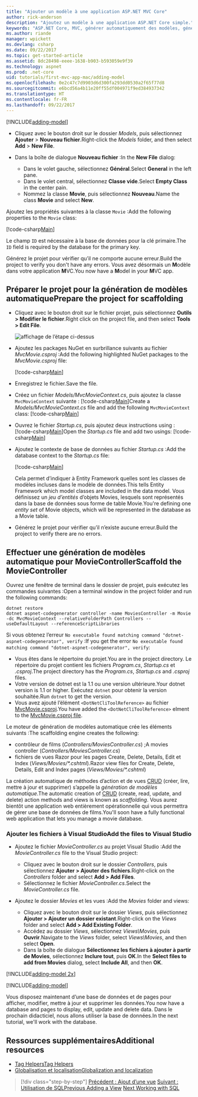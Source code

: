 ```yaml
---
title: "Ajouter un modèle à une application ASP.NET MVC Core"
author: rick-anderson
description: "Ajoutez un modèle à une application ASP.NET Core simple."
keywords: "ASP.NET Core, MVC, générer automatiquement des modèles, génération de modèles automatique"
ms.author: riande
manager: wpickett
ms.devlang: csharp
ms.date: 09/22/2017
ms.topic: get-started-article
ms.assetid: 8dc28498-eeee-1638-b903-b593059e9f39
ms.technology: aspnet
ms.prod: .net-core
uid: tutorials/first-mvc-app-mac/adding-model
ms.openlocfilehash: 0e2c47c7d9903d6d300fa293dd0530a2f65f77d8
ms.sourcegitcommit: e6bcd56a4b11e20ff55df004971f9ed384937342
ms.translationtype: HT
ms.contentlocale: fr-FR
ms.lasthandoff: 09/22/2017
---
```

[!INCLUDE[adding-model](../../includes/mvc-intro/adding-model1.md)]

* <span data-ttu-id="63b7b-104">Cliquez avec le bouton droit sur le dossier *Models*, puis sélectionnez **Ajouter** > **Nouveau fichier**.</span><span class="sxs-lookup"><span data-stu-id="63b7b-104">Right-click the *Models* folder, and then select **Add** > **New File**.</span></span> 
* <span data-ttu-id="63b7b-105">Dans la boîte de dialogue **Nouveau fichier** :</span><span class="sxs-lookup"><span data-stu-id="63b7b-105">In the **New File** dialog:</span></span>

  * <span data-ttu-id="63b7b-106">Dans le volet gauche, sélectionnez **Général**.</span><span class="sxs-lookup"><span data-stu-id="63b7b-106">Select **General** in the left pane.</span></span>
  * <span data-ttu-id="63b7b-107">Dans le volet central, sélectionnez **Classe vide**.</span><span class="sxs-lookup"><span data-stu-id="63b7b-107">Select **Empty Class** in the center pain.</span></span>
  * <span data-ttu-id="63b7b-108">Nommez la classe **Movie**, puis sélectionnez **Nouveau**.</span><span class="sxs-lookup"><span data-stu-id="63b7b-108">Name the class **Movie** and select **New**.</span></span>

<span data-ttu-id="63b7b-109">Ajoutez les propriétés suivantes à la classe `Movie` :</span><span class="sxs-lookup"><span data-stu-id="63b7b-109">Add the following properties to the `Movie` class:</span></span>

[!code-csharp[Main](../../tutorials/first-mvc-app/start-mvc/sample/MvcMovie/Models/MovieNoEF.cs?name=snippet_1)]

<span data-ttu-id="63b7b-110">Le champ `ID` est nécessaire à la base de données pour la clé primaire.</span><span class="sxs-lookup"><span data-stu-id="63b7b-110">The `ID` field is required by the database for the primary key.</span></span>

<span data-ttu-id="63b7b-111">Générez le projet pour vérifier qu’il ne comporte aucune erreur.</span><span class="sxs-lookup"><span data-stu-id="63b7b-111">Build the project to verify you don't have any errors.</span></span> <span data-ttu-id="63b7b-112">Vous avez désormais un **M**odèle dans votre application **M**VC.</span><span class="sxs-lookup"><span data-stu-id="63b7b-112">You now have a **M**odel in your **M**VC app.</span></span>

## <a name="prepare-the-project-for-scaffolding"></a><span data-ttu-id="63b7b-113">Préparer le projet pour la génération de modèles automatique</span><span class="sxs-lookup"><span data-stu-id="63b7b-113">Prepare the project for scaffolding</span></span>

- <span data-ttu-id="63b7b-114">Cliquez avec le bouton droit sur le fichier projet, puis sélectionnez **Outils > Modifier le fichier**.</span><span class="sxs-lookup"><span data-stu-id="63b7b-114">Right click on the project file, and then select **Tools > Edit File**.</span></span>

  ![affichage de l’étape ci-dessus](adding-model/_static/1.png)

- <span data-ttu-id="63b7b-116">Ajoutez les packages NuGet en surbrillance suivants au fichier *MvcMovie.csproj* :</span><span class="sxs-lookup"><span data-stu-id="63b7b-116">Add the following highlighted NuGet packages to the *MvcMovie.csproj* file:</span></span>
             
  [!code-csharp[Main](../first-mvc-app-xplat/start-mvc/sample/MvcMovie/MvcMovie.csproj?highlight=7,10)]

- <span data-ttu-id="63b7b-117">Enregistrez le fichier.</span><span class="sxs-lookup"><span data-stu-id="63b7b-117">Save the file.</span></span>

- <span data-ttu-id="63b7b-118">Créez un fichier *Models/MvcMovieContext.cs*, puis ajoutez la classe `MvcMovieContext` suivante : [!code-csharp[Main](../../tutorials/first-mvc-app-xplat/start-mvc/sample/MvcMovie/Models/MvcMovieContext.cs)]</span><span class="sxs-lookup"><span data-stu-id="63b7b-118">Create a *Models/MvcMovieContext.cs* file and add the following `MvcMovieContext` class:  [!code-csharp[Main](../../tutorials/first-mvc-app-xplat/start-mvc/sample/MvcMovie/Models/MvcMovieContext.cs)]</span></span>
   
- <span data-ttu-id="63b7b-119">Ouvrez le fichier *Startup.cs*, puis ajoutez deux instructions using : [!code-csharp[Main](../../tutorials/first-mvc-app-xplat/start-mvc/sample/MvcMovie/Startup.cs?name=snippet1&highlight=1,2)]</span><span class="sxs-lookup"><span data-stu-id="63b7b-119">Open the *Startup.cs* file and add two usings:  [!code-csharp[Main](../../tutorials/first-mvc-app-xplat/start-mvc/sample/MvcMovie/Startup.cs?name=snippet1&highlight=1,2)]</span></span>

- <span data-ttu-id="63b7b-120">Ajoutez le contexte de base de données au fichier *Startup.cs* :</span><span class="sxs-lookup"><span data-stu-id="63b7b-120">Add the database context to the *Startup.cs* file:</span></span>

   [!code-csharp[Main](../../tutorials/first-mvc-app-xplat/start-mvc/sample/MvcMovie/Startup.cs?name=snippet2&highlight=6-7)]

  <span data-ttu-id="63b7b-121">Cela permet d’indiquer à Entity Framework quelles sont les classes de modèles incluses dans le modèle de données.</span><span class="sxs-lookup"><span data-stu-id="63b7b-121">This tells Entity Framework which model classes are included in the data model.</span></span> <span data-ttu-id="63b7b-122">Vous définissez un *jeu d’entités* d’objets Movies, lesquels sont représentés dans la base de données sous forme de table Movie.</span><span class="sxs-lookup"><span data-stu-id="63b7b-122">You're defining one *entity set* of Movie objects, which will be represented in the database as a Movie table.</span></span>

- <span data-ttu-id="63b7b-123">Générez le projet pour vérifier qu’il n’existe aucune erreur.</span><span class="sxs-lookup"><span data-stu-id="63b7b-123">Build the project to verify there are no errors.</span></span>

## <a name="scaffold-the-moviecontroller"></a><span data-ttu-id="63b7b-124">Effectuer une génération de modèles automatique pour MovieController</span><span class="sxs-lookup"><span data-stu-id="63b7b-124">Scaffold the MovieController</span></span>

<span data-ttu-id="63b7b-125">Ouvrez une fenêtre de terminal dans le dossier de projet, puis exécutez les commandes suivantes :</span><span class="sxs-lookup"><span data-stu-id="63b7b-125">Open a terminal window in the project folder and run the following commands:</span></span>

```
dotnet restore
dotnet aspnet-codegenerator controller -name MoviesController -m Movie -dc MvcMovieContext --relativeFolderPath Controllers --useDefaultLayout --referenceScriptLibraries 
```
<span data-ttu-id="63b7b-126">Si vous obtenez l’erreur `No executable found matching command "dotnet-aspnet-codegenerator", verify` :</span><span class="sxs-lookup"><span data-stu-id="63b7b-126">If you get the error `No executable found matching command "dotnet-aspnet-codegenerator", verify`:</span></span>

 * <span data-ttu-id="63b7b-127">Vous êtes dans le répertoire du projet.</span><span class="sxs-lookup"><span data-stu-id="63b7b-127">You are in the project directory.</span></span> <span data-ttu-id="63b7b-128">Le répertoire du projet contient les fichiers *Program.cs*, *Startup.cs* et *.csproj*.</span><span class="sxs-lookup"><span data-stu-id="63b7b-128">The project directory has the *Program.cs*, *Startup.cs* and *.csproj* files.</span></span>
 * <span data-ttu-id="63b7b-129">Votre version de dotnet est la 1.1 ou une version ultérieure.</span><span class="sxs-lookup"><span data-stu-id="63b7b-129">Your dotnet version is 1.1 or higher.</span></span> <span data-ttu-id="63b7b-130">Exécutez `dotnet` pour obtenir la version souhaitée.</span><span class="sxs-lookup"><span data-stu-id="63b7b-130">Run `dotnet` to get the version.</span></span>
 * <span data-ttu-id="63b7b-131">Vous avez ajouté l’élément `<DotNetCliToolReference>` au fichier [MvcMovie.csproj](#prepare-the-project-for-scaffolding).</span><span class="sxs-lookup"><span data-stu-id="63b7b-131">You have added the `<DotNetCliToolReference>` elment to the [MvcMovie.csproj file](#prepare-the-project-for-scaffolding).</span></span>
 
<!--
> [!NOTE]
> If you get an error when the scaffolding command runs, see [issue 444 in the scaffolding repository](https://github.com/aspnet/scaffolding/issues/444) for a workaround.
-->

<span data-ttu-id="63b7b-132">Le moteur de génération de modèles automatique crée les éléments suivants :</span><span class="sxs-lookup"><span data-stu-id="63b7b-132">The scaffolding engine creates the following:</span></span>

* <span data-ttu-id="63b7b-133">contrôleur de films (*Controllers/MoviesController.cs*) ;</span><span class="sxs-lookup"><span data-stu-id="63b7b-133">A movies controller (*Controllers/MoviesController.cs*)</span></span>
* <span data-ttu-id="63b7b-134">fichiers de vues Razor pour les pages Create, Delete, Details, Edit et Index (*Views/Movies/\*.cshtml*).</span><span class="sxs-lookup"><span data-stu-id="63b7b-134">Razor view files for Create, Delete, Details, Edit and Index pages (*Views/Movies/\*.cshtml*)</span></span>

<span data-ttu-id="63b7b-135">La création automatique de méthodes d’action et de vues [CRUD](https://wikipedia.org/wiki/Create,_read,_update_and_delete) (créer, lire, mettre à jour et supprimer) s’appelle la *génération de modèles automatique*.</span><span class="sxs-lookup"><span data-stu-id="63b7b-135">The automatic creation of [CRUD](https://wikipedia.org/wiki/Create,_read,_update_and_delete) (create, read, update, and delete) action methods and views is known as *scaffolding*.</span></span> <span data-ttu-id="63b7b-136">Vous aurez bientôt une application web entièrement opérationnelle qui vous permettra de gérer une base de données de films.</span><span class="sxs-lookup"><span data-stu-id="63b7b-136">You'll soon have a fully functional web application that lets you manage a movie database.</span></span>

### <a name="add-the-files-to-visual-studio"></a><span data-ttu-id="63b7b-137">Ajouter les fichiers à Visual Studio</span><span class="sxs-lookup"><span data-stu-id="63b7b-137">Add the files to Visual Studio</span></span>

* <span data-ttu-id="63b7b-138">Ajoutez le fichier *MovieController.cs* au projet Visual Studio :</span><span class="sxs-lookup"><span data-stu-id="63b7b-138">Add the *MovieController.cs* file to the Visual Studio project:</span></span>

  * <span data-ttu-id="63b7b-139">Cliquez avec le bouton droit sur le dossier *Controllers*, puis sélectionnez **Ajouter > Ajouter des fichiers**.</span><span class="sxs-lookup"><span data-stu-id="63b7b-139">Right-click on the *Controllers* folder and select **Add > Add Files**.</span></span>
  * <span data-ttu-id="63b7b-140">Sélectionnez le fichier *MovieController.cs*.</span><span class="sxs-lookup"><span data-stu-id="63b7b-140">Select the *MovieController.cs* file.</span></span>

* <span data-ttu-id="63b7b-141">Ajoutez le dossier *Movies* et les vues :</span><span class="sxs-lookup"><span data-stu-id="63b7b-141">Add the *Movies* folder and views:</span></span>

  * <span data-ttu-id="63b7b-142">Cliquez avec le bouton droit sur le dossier *Views*, puis sélectionnez **Ajouter > Ajouter un dossier existant**.</span><span class="sxs-lookup"><span data-stu-id="63b7b-142">Right-click on the *Views* folder and select **Add > Add Existing Folder**.</span></span>
  * <span data-ttu-id="63b7b-143">Accédez au dossier *Views*, sélectionnez *Views\Movies*, puis **Ouvrir**.</span><span class="sxs-lookup"><span data-stu-id="63b7b-143">Navigate to the *Views* folder, select *Views\Movies*, and then select **Open**.</span></span>
  * <span data-ttu-id="63b7b-144">Dans la boîte de dialogue **Sélectionnez les fichiers à ajouter à partir de Movies**, sélectionnez **Inclure tout**, puis **OK**.</span><span class="sxs-lookup"><span data-stu-id="63b7b-144">In the **Select files to add from Movies** dialog, select **Include All**, and then **OK**.</span></span>

[!INCLUDE[adding-model 2x](../../includes/mvc-intro/adding-model2xp.md)]

[!INCLUDE[adding-model](../../includes/mvc-intro/adding-model3.md)]

<span data-ttu-id="63b7b-145">Vous disposez maintenant d’une base de données et de pages pour afficher, modifier, mettre à jour et supprimer les données.</span><span class="sxs-lookup"><span data-stu-id="63b7b-145">You now have a database and pages to display, edit, update and delete data.</span></span> <span data-ttu-id="63b7b-146">Dans le prochain didacticiel, nous allons utiliser la base de données.</span><span class="sxs-lookup"><span data-stu-id="63b7b-146">In the next tutorial, we'll work with the database.</span></span>

## <a name="additional-resources"></a><span data-ttu-id="63b7b-147">Ressources supplémentaires</span><span class="sxs-lookup"><span data-stu-id="63b7b-147">Additional resources</span></span>

* [<span data-ttu-id="63b7b-148">Tag Helpers</span><span class="sxs-lookup"><span data-stu-id="63b7b-148">Tag Helpers</span></span>](xref:mvc/views/tag-helpers/intro)
* [<span data-ttu-id="63b7b-149">Globalisation et localisation</span><span class="sxs-lookup"><span data-stu-id="63b7b-149">Globalization and localization</span></span>](xref:fundamentals/localization)

>[!div class="step-by-step"]
<span data-ttu-id="63b7b-150">[Précédent : Ajout d’une vue](adding-view.md)
[Suivant : Utilisation de SQL](working-with-sql.md)</span><span class="sxs-lookup"><span data-stu-id="63b7b-150">[Previous Adding a View](adding-view.md)
[Next Working with SQL](working-with-sql.md)</span></span>  
